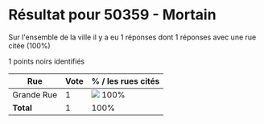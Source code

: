 # Résultat pour 50359 - Mortain

Sur l'ensemble de la ville il y a eu 1 réponses dont 1 réponses avec une rue citée (100%)

1 points noirs identifiés

| Rue | Vote | % / les rues cités|
|-----|------|-------------------|
| Grande Rue | 1 | <img src="../../img/bar_100.gif" />&nbsp;100%|
| **Total** | 1 | 100%|
